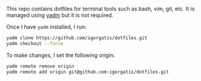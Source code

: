 This repo contains dotfiles for terminal tools such as bash, vim, git, etc. It
is managed using [yadm](https://yadm.io/) but it is not required.

Once I have `yadm` installed, I run:
```sh
yadm clone https://github.com/igorgatis/dotfiles.git
yadm checkout --force
```

To make changes, I set the following origin:
```sh
yadm remote remove origin
yadm remote add origin git@github.com:igorgatis/dotfiles.git
```
